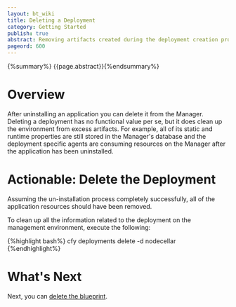 ```yaml
---
layout: bt_wiki
title: Deleting a Deployment
category: Getting Started
publish: true
abstract: Removing artifacts created during the deployment creation process
pageord: 600
---
```

{%summary%} {{page.abstract}}{%endsummary%}


# Overview

After uninstalling an application you can delete it from the Manager. Deleting a deployment has no functional value per se, but it does clean up the environment from excess artifacts. For example, all of its static and runtime properties are still stored in the Manager's database and the deployment specific agents are consuming resources on the Manager after the application has been uninstalled.


# Actionable: Delete the Deployment

Assuming the un-installation process completely successfully, all of the application resources should have been removed.

To clean up all the information related to the deployment on the management environment, execute the following:

{%highlight bash%}
cfy deployments delete -d nodecellar
{%endhighlight%}

# What's Next

Next, you can [delete the blueprint](getting-started-delete-blueprint.html).